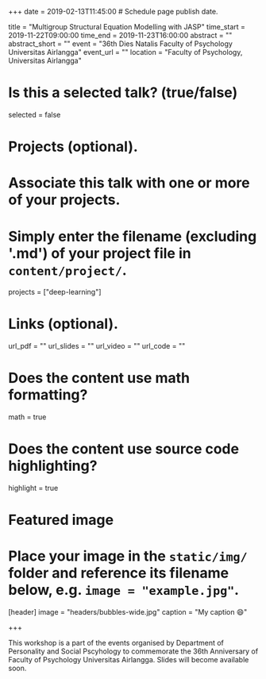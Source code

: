 +++
date = 2019-02-13T11:45:00  # Schedule page publish date.

title = "Multigroup Structural Equation Modelling with JASP"
time_start = 2019-11-22T09:00:00
time_end = 2019-11-23T16:00:00
abstract = ""
abstract_short = ""
event = "36th Dies Natalis Faculty of Psychology Universitas Airlangga"
event_url = ""
location = "Faculty of Psychology, Universitas Airlangga"

# Is this a selected talk? (true/false)
selected = false

# Projects (optional).
#   Associate this talk with one or more of your projects.
#   Simply enter the filename (excluding '.md') of your project file in `content/project/`.
projects = ["deep-learning"]

# Links (optional).
url_pdf = ""
url_slides = ""
url_video = ""
url_code = ""

# Does the content use math formatting?
math = true

# Does the content use source code highlighting?
highlight = true

# Featured image
# Place your image in the `static/img/` folder and reference its filename below, e.g. `image = "example.jpg"`.
[header]
image = "headers/bubbles-wide.jpg"
caption = "My caption :smile:"

+++

This workshop is a part of the events organised by Department of Personality and Social Pscyhology to commemorate the 36th Anniversary of Faculty of Psychology Universitas Airlangga. Slides will become available soon.
